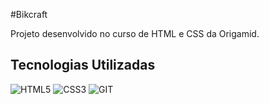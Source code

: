 #Bikcraft

Projeto desenvolvido no curso de HTML e CSS da Origamid.


## Tecnologias Utilizadas

![HTML5](https://img.shields.io/badge/HTML5-e5532c?style=for-the-badge&logo=html5&logoColor=white)
![CSS3](https://img.shields.io/badge/CSS3-264CE4?style=for-the-badge&logo=css3&logoColor=white)
![GIT](https://img.shields.io/badge/git-f05539?style=for-the-badge&logo=git&logoColor=white)
